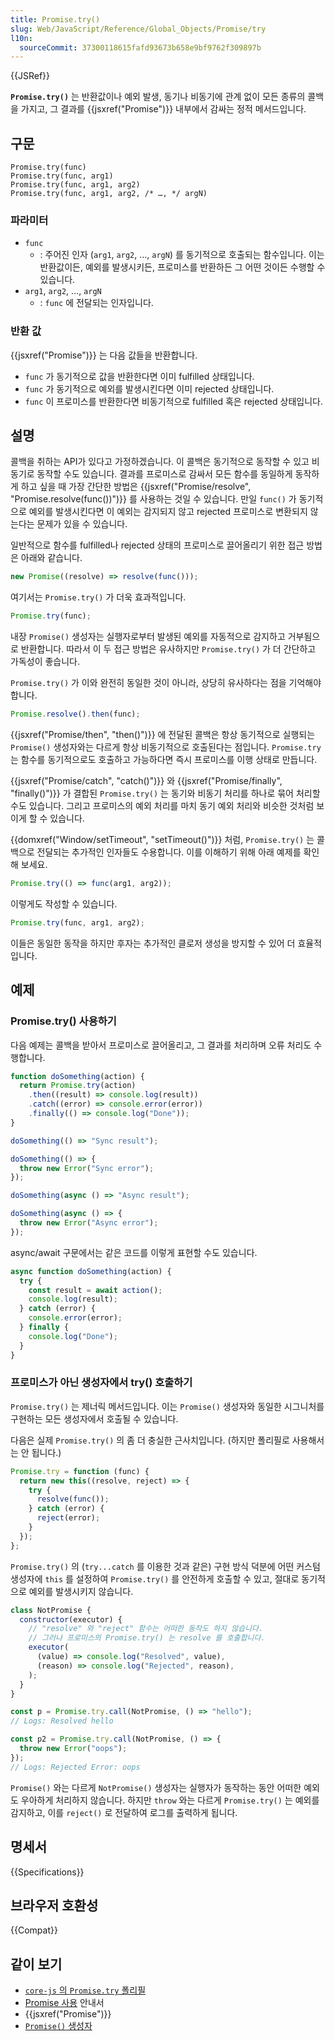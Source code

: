 ```yaml
---
title: Promise.try()
slug: Web/JavaScript/Reference/Global_Objects/Promise/try
l10n:
  sourceCommit: 37300118615fafd93673b658e9bf9762f309897b
---
```


{{JSRef}}

**`Promise.try()`** 는 반환값이나 예외 발생, 동기나 비동기에 관계 없이 모든 종류의 콜백을 가지고, 그 결과를 {{jsxref("Promise")}} 내부에서 감싸는 정적 메서드입니다.

## 구문

```js-nolint
Promise.try(func)
Promise.try(func, arg1)
Promise.try(func, arg1, arg2)
Promise.try(func, arg1, arg2, /* …, */ argN)
```

### 파라미터

- `func`
  - : 주어진 인자 (`arg1`, `arg2`, …, `argN`) 를 동기적으로 호출되는 함수입니다. 이는 반환값이든, 예외를 발생시키든, 프로미스를 반환하든 그 어떤 것이든 수행할 수 있습니다.
- `arg1`, `arg2`, …, `argN`
  - : `func` 에 전달되는 인자입니다.

### 반환 값

{{jsxref("Promise")}} 는 다음 값들을 반환합니다.

- `func` 가 동기적으로 값을 반환한다면 이미 fulfilled 상태입니다.
- `func` 가 동기적으로 예외를 발생시킨다면 이미 rejected 상태입니다.
- `func` 이 프로미스를 반환한다면 비동기적으로 fulfilled 혹은 rejected 상태입니다.

## 설명

콜백을 취하는 API가 있다고 가정하겠습니다. 이 콜백은 동기적으로 동작할 수 있고 비동기로 동작할 수도 있습니다. 결과를 프로미스로 감싸서 모든 함수를 동일하게 동작하게 하고 싶을 때 가장 간단한 방법은 {{jsxref("Promise/resolve", "Promise.resolve(func())")}} 를 사용하는 것일 수 있습니다. 만일 `func()` 가 동기적으로 예외를 발생시킨다면 이 예외는 감지되지 않고 rejected 프로미스로 변환되지 않는다는 문제가 있을 수 있습니다.

일반적으로 함수를 fulfilled나 rejected 상태의 프로미스로 끌어올리기 위한 접근 방법은 아래와 같습니다.

```js
new Promise((resolve) => resolve(func()));
```

여기서는 `Promise.try()` 가 더욱 효과적입니다.

```js
Promise.try(func);
```

내장 `Promise()` 생성자는 실행자로부터 발생된 예외를 자동적으로 감지하고 거부됨으로 반환합니다. 따라서 이 두 접근 방법은 유사하지만 `Promise.try()` 가 더 간단하고 가독성이 좋습니다.

`Promise.try()` 가 이와 완전히 동일한 것이 아니라, 상당히 유사하다는 점을 기억해야 합니다.

```js
Promise.resolve().then(func);
```

{{jsxref("Promise/then", "then()")}} 에 전달된 콜백은 항상 동기적으로 실행되는 `Promise()` 생성자와는 다르게 항상 비동기적으로 호출된다는 점입니다. `Promise.try` 는 함수를 동기적으로도 호출하고 가능하다면 즉시 프로미스를 이행 상태로 만듭니다.

{{jsxref("Promise/catch", "catch()")}} 와 {{jsxref("Promise/finally", "finally()")}} 가 결합된 `Promise.try()` 는 동기와 비동기 처리를 하나로 묶어 처리할 수도 있습니다. 그리고 프로미스의 예외 처리를 마치 동기 예외 처리와 비슷한 것처럼 보이게 할 수 있습니다.

{{domxref("Window/setTimeout", "setTimeout()")}} 처럼, `Promise.try()` 는 콜백으로 전달되는 추가적인 인자들도 수용합니다. 이를 이해하기 위해 아래 예제를 확인해 보세요.

```js
Promise.try(() => func(arg1, arg2));
```

이렇게도 작성할 수 있습니다.

```js
Promise.try(func, arg1, arg2);
```

이들은 동일한 동작을 하지만 후자는 추가적인 클로저 생성을 방지할 수 있어 더 효율적입니다.

## 예제

### Promise.try() 사용하기

다음 예제는 콜백을 받아서 프로미스로 끌어올리고, 그 결과를 처리하며 오류 처리도 수행합니다.

```js
function doSomething(action) {
  return Promise.try(action)
    .then((result) => console.log(result))
    .catch((error) => console.error(error))
    .finally(() => console.log("Done"));
}

doSomething(() => "Sync result");

doSomething(() => {
  throw new Error("Sync error");
});

doSomething(async () => "Async result");

doSomething(async () => {
  throw new Error("Async error");
});
```

async/await 구문에서는 같은 코드를 이렇게 표현할 수도 있습니다.

```js
async function doSomething(action) {
  try {
    const result = await action();
    console.log(result);
  } catch (error) {
    console.error(error);
  } finally {
    console.log("Done");
  }
}
```

### 프로미스가 아닌 생성자에서 try() 호출하기

`Promise.try()` 는 제너릭 메서드입니다. 이는 `Promise()` 생성자와 동일한 시그니처를 구현하는 모든 생성자에서 호출될 수 있습니다.

다음은 실제 `Promise.try()` 의 좀 더 충실한 근사치입니다. (하지만 폴리필로 사용해서는 안 됩니다.)

```js
Promise.try = function (func) {
  return new this((resolve, reject) => {
    try {
      resolve(func());
    } catch (error) {
      reject(error);
    }
  });
};
```

`Promise.try()` 의 (`try...catch` 를 이용한 것과 같은) 구현 방식 덕분에 어떤 커스텀 생성자에 `this` 를 설정하여 `Promise.try()` 를 안전하게 호출할 수 있고, 절대로 동기적으로 예외를 발생시키지 않습니다.

```js
class NotPromise {
  constructor(executor) {
    // "resolve" 와 "reject" 함수는 어떠한 동작도 하지 않습니다.
    // 그러나 프로미스의 Promise.try() 는 resolve 를 호출합니다.
    executor(
      (value) => console.log("Resolved", value),
      (reason) => console.log("Rejected", reason),
    );
  }
}

const p = Promise.try.call(NotPromise, () => "hello");
// Logs: Resolved hello

const p2 = Promise.try.call(NotPromise, () => {
  throw new Error("oops");
});
// Logs: Rejected Error: oops
```

`Promise()` 와는 다르게 `NotPromise()` 생성자는 실행자가 동작하는 동안 어떠한 예외도 우아하게 처리하지 않습니다. 하지만 `throw` 와는 다르게 `Promise.try()` 는 예외를 감지하고, 이를 `reject()` 로 전달하여 로그를 출력하게 됩니다.

## 명세서

{{Specifications}}

## 브라우저 호환성

{{Compat}}

## 같이 보기

- [`core-js` 의 `Promise.try` 폴리필](https://github.com/zloirock/core-js#promisetry)
- [Promise 사용](/ko/docs/Web/JavaScript/Guide/Using_promises) 안내서
- {{jsxref("Promise")}}
- [`Promise()` 생성자](/ko/docs/Web/JavaScript/Reference/Global_Objects/Promise/Promise)
